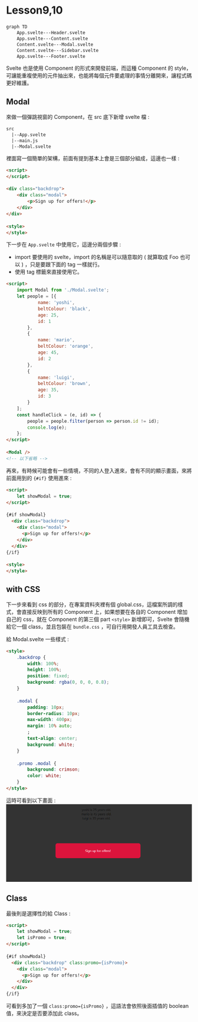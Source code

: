 # Lesson9,10

``` mermaid
graph TD
	App.svelte---Header.svelte
	App.svelte---Content.svelte
    Content.svelte---Modal.svelte
    Content.svelte---Sidebar.svelte
    App.svelte---Footer.svelte
```

Svelte 也是使用 Component 的形式來開發前端，而這種 Component 的 style，可讓能重複使用的元件抽出來，也能將每個元件要處理的事情分離開來，讓程式碼更好維護。

## Modal

來做一個彈跳視窗的 Component，在 src 底下新增 svelte 檔 :

``` 
src
  |--App.svelte
  |--main.js
  |--Modal.svelte
```

裡面寫一個簡單的架構，前面有提到基本上會是三個部分組成，這邊也一樣 :

``` html
<script>
</script>

<div class="backdrop">
    <div class="modal">
        <p>Sign up for offers!</p>
    </div>
</div>

<style>
</style>
```

下一步在 `App.svelte` 中使用它，這邊分兩個步驟 :

* import 要使用的 svelte，import 的名稱是可以隨意取的 ( 就算取成 Foo 也可以 ) ，只是要跟下面的 tag 一樣就行。
* 使用 tag 標籤來直接使用它。

``` html
<script>
    import Modal from './Modal.svelte';
    let people = [{
            name: 'yoshi',
            beltColour: 'black',
            age: 25,
            id: 1
        },
        {
            name: 'mario',
            beltColour: 'orange',
            age: 45,
            id: 2
        },
        {
            name: 'luigi',
            beltColour: 'brown',
            age: 35,
            id: 3
        }
    ];
    const handleClick = (e, id) => {
        people = people.filter(person => person.id != id);
        console.log(e);
    };
</script>

<Modal />
<!-- 以下省略 -->
```

再來，有時候可能會有一些情境，不同的人登入進來，會有不同的顯示畫面，來將前面用到的 `{#if}` 使用進來 :

``` html
<script>
    let showModal = true;
</script>

{#if showModal}
  <div class="backdrop">
    <div class="modal">
      <p>Sign up for offers!</p>
    </div>
  </div>
{/if}

<style>
</style>
```

## with CSS

下一步來看到 css 的部分，在專案資料夾裡有個 global.css，這檔案所調的樣式，會直接反映到所有的 Component 上，如果想要在各自的 Component 增加自己的 css，就在 Component 的第三個 part `<style>` 新增即可，Svelte 會隨機給它一個 class，並且包裝在 `bundle.css` ，可自行用開發人員工具去檢查。

給 Modal.svelte 一些樣式 :

``` html
<style>
    .backdrop {
        width: 100%;
        height: 100%;
        position: fixed;
        background: rgba(0, 0, 0, 0.8);
    }

    .modal {
        padding: 10px;
        border-radius: 10px;
        max-width: 400px;
        margin: 10% auto;
        ;
        text-align: center;
        background: white;
    }

    .promo .modal {
        background: crimson;
        color: white;
    }
</style>
```

這時可看到以下畫面 :
![  ](images/5-1.png)

## Class

最後則是選擇性的給 Class :

``` html
<script>
    let showModal = true;
    let isPromo = true;
</script>

{#if showModal}
  <div class="backdrop" class:promo={isPromo}>
    <div class="modal">
      <p>Sign up for offers!</p>
    </div>
  </div>
{/if}
```

可看到多加了一個 `class:promo={isPromo}` ，這語法會依照後面插值的 boolean 值，來決定是否要添加此 class。
